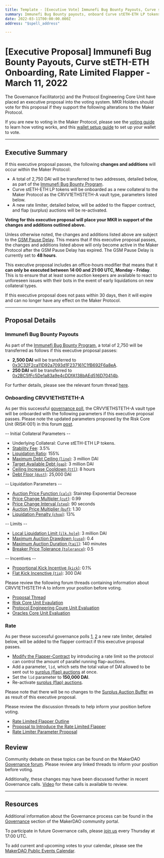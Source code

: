 ```yaml
---
title: Template - [Executive Vote] Immunefi Bug Bounty Payouts, Curve stETH-ETH Onboarding, Rate Limited Flapper - March 11, 2022
summary: Immunefi Bug Bounty payouts, onboard Curve stETH-ETH LP tokens as the CRVV1ETHSTETH-A vault type, add rate limiter to the flapper contract and reactive flap auctions.
date: 2022-03-11T00:00:00.000Z
address: "$spell_address"

---
```

# [Executive Proposal] Immunefi Bug Bounty Payouts, Curve stETH-ETH Onboarding, Rate Limited Flapper - March 11, 2022

The Governance Facilitator(s) and the Protocol Engineering Core Unit have placed an executive proposal into the voting system. MKR Holders should vote for this proposal if they support the following alterations to the Maker Protocol.

If you are new to voting in the Maker Protocol, please see the [voting guide](https://community-development.makerdao.com/en/learn/governance/how-voting-works/) to learn how voting works, and this [wallet setup guide](https://community-development.makerdao.com/en/learn/governance/voting-setup/) to set up your wallet to vote.

---

## Executive Summary

If this executive proposal passes, the following **changes and additions** will occur within the Maker Protocol:
- A total of 2,750 DAI will be transferred to two addresses, detailed below, as part of the [Immunefi Bug Bounty Program](https://mips.makerdao.com/mips/details/MIP64).
- Curve stETH-ETH LP tokens will be onboarded as a new collateral to the Maker Protocol as the CRVV1ETHSTETH-A vault type, parameters listed below.
- A new rate limiter, detailed below, will be added to the flapper contract, and flap (surplus) auctions will be re-activated.

**Voting for this executive proposal will place your MKR in support of the changes and additions outlined above.**

Unless otherwise noted, the changes and additions listed above are subject to the [GSM Pause Delay](https://manual.makerdao.com/parameter-index/core/param-gsm-pause-delay). This means that if this executive proposal passes, the changes and additions listed above will only become active in the Maker Protocol after the GSM Pause Delay has expired. The GSM Pause Delay is currently set to **48 hours**.

This executive proposal includes an office-hours modifier that means that it **can only be executed between 14:00 and 21:00 UTC, Monday - Friday**. This is to ensure that at least some auction keepers are available to react to unforeseen issues with their bots in the event of early liquidations on new collateral types.

If this executive proposal does not pass within 30 days, then it will expire and can no longer have any effect on the Maker Protocol.

---

## Proposal Details

### Immunefi Bug Bounty Payouts

As part of the [Immunefi Bug Bounty Program](https://mips.makerdao.com/mips/details/MIP64), a total of 2,750 will be transferred as follows if this executive proposal passes:

* **2,500 DAI** will be transferred to [0x3C32F2ca11D92a7093d1F237161C1fB692F6a8eA](https://etherscan.io/address/0x3C32F2ca11D92a7093d1F237161C1fB692F6a8eA).
* **250 DAI** will be transferred to [0x2BC5fFc5De1a83a9e4cDDfA138bAEd516D70414b](https://etherscan.io/address/0x2BC5fFc5De1a83a9e4cDDfA138bAEd516D70414b).

For further details, please see the relevant forum thread [here](https://forum.makerdao.com/t/bounty-payout-request-for-immunefi-bug-5565/13545).

### Onboarding CRVV1ETHSTETH-A

As per this successful [governance poll](https://vote.makerdao.com/polling/Qmek9vzo), the CRVV1ETHSTETH-A vault type will be onboarded with the following parameters if this executive proposal passes. Please note the updated parameters proposed by the Risk Core Unit (RISK-001) in this forum [post](https://forum.makerdao.com/t/curvelp-steth-eth-parameters-adjustment/13767).

-- Initial Collateral Parameters --

* Underlying Collateral: Curve stETH-ETH LP tokens.
* [Stability Fee](https://manual.makerdao.com/parameter-index/vault-risk/param-stability-fee): 3.5%
* [Liquidation Ratio](https://manual.makerdao.com/parameter-index/vault-risk/param-liquidation-ratio): 155%
* [Maximum Debt Ceiling (`line`)](https://manual.makerdao.com/module-index/module-dciam#maximum-debt-ceiling-line): 3 million DAI
* [Target Available Debt (`gap`)](https://manual.makerdao.com/module-index/module-dciam#target-available-debt-gap): 3 million DAI
* [Ceiling Increase Cooldown (`ttl`)](https://manual.makerdao.com/module-index/module-dciam#ceiling-increase-cooldown-ttl): 8 hours
* [Debt Floor (`dust`)](https://manual.makerdao.com/parameter-index/vault-risk/param-debt-floor): 25,000 DAI

-- Liquidation Parameters --

* [Auction Price Function (`calc`)](https://manual.makerdao.com/parameter-index/collateral-auction/param-auction-price-function): Stairstep Exponential Decrease
* [Price Change Multipler (`cut`)](https://manual.makerdao.com/parameter-index/collateral-auction/param-auction-price-function#exponential-stair-step): 0.99
* [Price Change Interval (`step`)](https://manual.makerdao.com/parameter-index/collateral-auction/param-auction-price-function#exponential-stair-step): 90 seconds
* [Auction Price Multiplier (`buf`)](https://manual.makerdao.com/parameter-index/collateral-auction/param-auction-price-multiplier): 1.30
* [Liquidation Penalty (`chop`)](https://manual.makerdao.com/parameter-index/vault-risk/param-liquidation-penalty): 13%

-- Limits --

* [Local Liquidation Limit (`ilk.hole`)](https://manual.makerdao.com/parameter-index/collateral-auction/param-local-liquidation-limit): 3 million DAI
* [Maximum Auction Drawdown (`cusp`)](https://manual.makerdao.com/parameter-index/collateral-auction/param-max-auction-drawdown): 0.4
* [Maximum Auction Duration (`tail`)](https://manual.makerdao.com/parameter-index/collateral-auction/param-max-auction-duration): 140 minutes
* [Breaker Price Tolerance (`tolerance`)](https://manual.makerdao.com/parameter-index/collateral-auction/param-breaker-price-tolerance): 0.5

-- Incentives --

* [Proportional Kick Incentive (`kick`)](https://manual.makerdao.com/parameter-index/collateral-auction/param-proportional-kick-incentive): 0.1%
* [Flat Kick Incenctive (`tip`)](https://manual.makerdao.com/parameter-index/collateral-auction/param-flat-kick-incentive): 300 DAI

Please review the following forum threads containing information about CRVV1ETHSTETH-A to inform your position before voting.

* [Proposal Thread](https://forum.makerdao.com/t/curvelp-steth-eth-mip6-collateral-onboarding-application/10229)
* [Risk Core Unit Evaulation](https://forum.makerdao.com/t/curvelp-steth-eth-collateral-onboarding-risk-evaluation/11224)
* [Protocol Engineering Coure Unit Evaluation](https://forum.makerdao.com/t/curve-fi-eth-steth-erc20-token-smart-contract-technical-assessment/11855)
* [Oracles Core Unit Evaluation](https://forum.makerdao.com/t/curvelp-steth-eth-collateral-onboarding-oracle-assessment-mip10c3-sp43/11854)

### Rate 

As per these successful governance polls [1](https://vote.makerdao.com/polling/QmagLVA2), [2](https://vote.makerdao.com/polling/Qmdd4Pg7) a new rate limiter, detailed below, will be added to the flapper contract if this executive proposal passes.

* [Modify the Flapper-Contract](https://forum.makerdao.com/t/rate-limited-flapper/13056) by introducing a rate limit so the protocol can control the amount of parallel running flap-auctions.
* Add a parameter, `lid`, which sets the total value of DAI allowed to be sent out to [surplus (flap) auctions](https://auctions.makerdao.com/flap) at once.
* Set the `lid` parameter to **150,000 DAI**.
* Re-activate [surplus (flap) auctions](https://auctions.makerdao.com/flap).

Please note that there will be no changes to the [Surplus Auction Buffer](https://manual.makerdao.com/parameter-index/core/param-system-surplus-buffer) as as result of this executive proposal.

Please review the discussion threads to help inform your position before voting.

* [Rate Limited Flapper Outline](https://forum.makerdao.com/t/rate-limited-flapper/13056)
* [Proposal to Introduce the Rate Limited Flapper](https://forum.makerdao.com/t/signal-request-bring-back-the-mkr-burn/12837)
* [Rate Limiter Parameter Proposal](https://forum.makerdao.com/t/rate-limiter-parameter-proposal/13193)

## Review

Community debate on these topics can be found on the MakerDAO [Governance forum](https://forum.makerdao.com/). Please review any linked threads to inform your position before voting.

Additionally, these changes may have been discussed further in recent Governance calls. [Video](https://www.youtube.com/playlist?list=PLLzkWCj8ywWNq5-90-Id6VPSsrk4OWVan) for these calls is available to review.

---

## Resources

Additional information about the Governance process can be found in the [Governance](https://community-development.makerdao.com/en/learn/governance) section of the MakerDAO community portal.

To participate in future Governance calls, please [join us](https://github.com/makerdao/community/tree/master/governance/governance-and-risk-meetings) every Thursday at 17:00 UTC.

To add current and upcoming votes to your calendar, please see the [MakerDAO Public Events Calendar](https://calendar.google.com/calendar/embed?src=makerdao.com_3efhm2ghipksegl009ktniomdk%40group.calendar.google.com&ctz=UTC&mode=week&showCalendars=0&showPrint=0).
